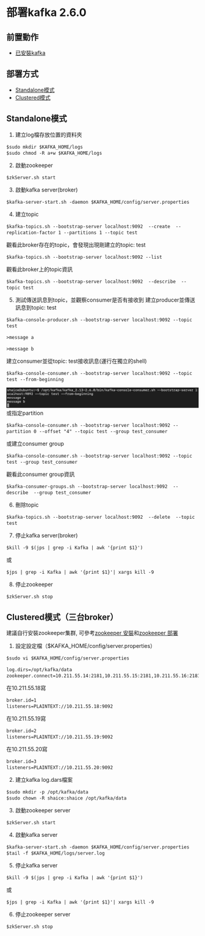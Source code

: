 # 部署kafka 2.6.0
## 前置動作
- [已安裝kafka](kafka_install.md)

## 部署方式
  - [Standalone模式](#standalone模式)
  - [Clustered模式](#clustered模式三台broker)

## Standalone模式
1. 建立log檔存放位置的資料夾
```
$sudo mkdir $KAFKA_HOME/logs
$sudo chmod -R a+w $KAFKA_HOME/logs
```
2. 啟動zookeeper
```
$zkServer.sh start
```
3. 啟動kafka server(broker)
```
$kafka-server-start.sh -daemon $KAFKA_HOME/config/server.properties
```
4. 建立topic
```
$kafka-topics.sh --bootstrap-server localhost:9092  --create  --replication-factor 1 --partitions 1 --topic test
```
觀看此broker存在的topic，會發現出現剛建立的topic: test
```
$kafka-topics.sh --bootstrap-server localhost:9092 --list 
```
觀看此broker上的topic資訊
```
$kafka-topics.sh --bootstrap-server localhost:9092  --describe  --topic test
```
5. 測試傳送訊息到topic，並觀察consumer是否有接收到
建立producer並傳送訊息到topic: test
```
$kafka-console-producer.sh --bootstrap-server localhost:9092 --topic test
```
```
>message a
```
```
>message b
```

建立consumer並從topic: test接收訊息(運行在獨立的shell)
```
$kafka-console-consumer.sh --bootstrap-server localhost:9092 --topic test --from-beginning
```
![consumer-accept-message.png](kafka_deploy/consumer-accept-message.png)
或指定partition
```
$kafka-console-consumer.sh --bootstrap-server localhost:9092 --partition 0 --offset "4" --topic test --group test_consumer
```
或建立consumer group
```
$kafka-console-consumer.sh --bootstrap-server localhost:9092 --topic test --group test_consumer
```
觀看此consumer group資訊
```
$kafka-consumer-groups.sh --bootstrap-server localhost:9092  --describe  --group test_consumer
```
6. 刪除topic
```
$kafka-topics.sh --bootstrap-server localhost:9092  --delete  --topic test
```
7. 停止kafka server(broker)
```
$kill -9 $(jps | grep -i Kafka | awk '{print $1}')
```
或
```
$jps | grep -i Kafka | awk '{print $1}'| xargs kill -9
```
8. 停止zookeeper
```
$zkServer.sh stop
```


## Clustered模式（三台broker）
建議自行安裝zookeeper集群, 可參考[zookeeper 安裝](../../apache%20zookeeper/3.5.8/zookeeper_install.md)和[zookeeper 部署](../../apache%20zookeeper/3.5.8/zookeeper_deploy.md)
1. 設定設定檔（$KAFKA_HOME/config/server.properties）
```
$sudo vi $KAFKA_HOME/config/server.properties
```
```
log.dirs=/opt/kafka/data
zookeeper.connect=10.211.55.14:2181,10.211.55.15:2181,10.211.55.16:2181
```
在10.211.55.18寫
```
broker.id=1
listeners=PLAINTEXT://10.211.55.18:9092
```
在10.211.55.19寫
```
broker.id=2
listeners=PLAINTEXT://10.211.55.19:9092
```
在10.211.55.20寫
```
broker.id=3
listeners=PLAINTEXT://10.211.55.20:9092
```
2. 建立kafka log.dars檔案
```
$sudo mkdir -p /opt/kafka/data
$sudo chown -R shaice:shaice /opt/kafka/data
```
3. 啟動zookeeper server
```
$zkServer.sh start
```
4. 啟動kafka server
```
$kafka-server-start.sh -daemon $KAFKA_HOME/config/server.properties
$tail -f $KAFKA_HOME/logs/server.log
```
5. 停止kafka server
```
$kill -9 $(jps | grep -i Kafka | awk '{print $1}')
```
或
```
$jps | grep -i Kafka | awk '{print $1}'| xargs kill -9
```
6. 停止zookeeper server
```
$zkServer.sh stop
```